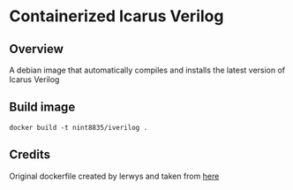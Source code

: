 # Containerized Icarus Verilog

## Overview

A debian image that automatically compiles and installs the latest version of Icarus Verilog

## Build image

    docker build -t nint8835/iverilog .

## Credits

Original dockerfile created by lerwys and taken from [here](https://github.com/lerwys/docker-iverilog)